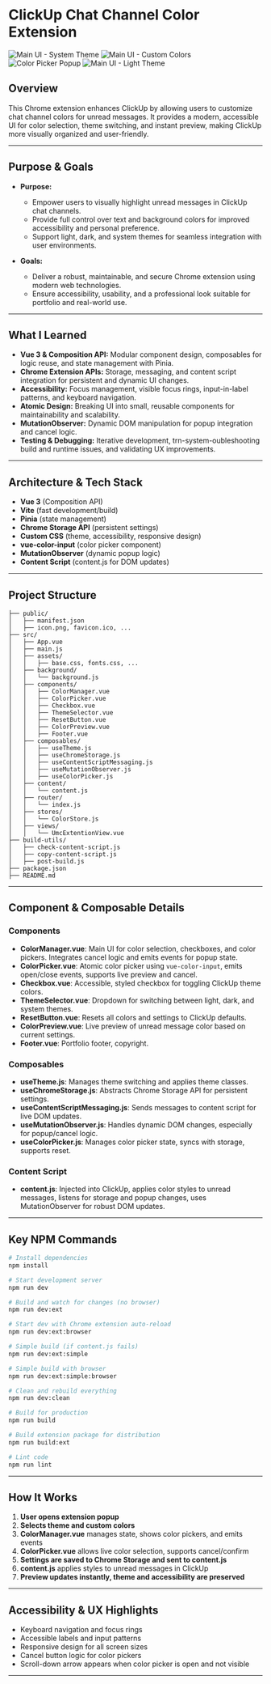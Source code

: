# ClickUp Chat Channel Color Extension

![Main UI - System Theme](./screenshots/main-system-theme.png)
![Main UI - Custom Colors](./screenshots/main-custom-colors.png)
![Color Picker Popup](./screenshots/color-picker-popup.png)
![Main UI - Light Theme](./screenshots/main-light-theme.png)

## Overview

This Chrome extension enhances ClickUp by allowing users to customize chat channel colors for unread messages. It provides a modern, accessible UI for color selection, theme switching, and instant preview, making ClickUp more visually organized and user-friendly.

---

## Purpose & Goals

- **Purpose:**

  - Empower users to visually highlight unread messages in ClickUp chat channels.
  - Provide full control over text and background colors for improved accessibility and personal preference.
  - Support light, dark, and system themes for seamless integration with user environments.

- **Goals:**
  - Deliver a robust, maintainable, and secure Chrome extension using modern web technologies.
  - Ensure accessibility, usability, and a professional look suitable for portfolio and real-world use.

---

## What I Learned

- **Vue 3 & Composition API:** Modular component design, composables for logic reuse, and state management with Pinia.
- **Chrome Extension APIs:** Storage, messaging, and content script integration for persistent and dynamic UI changes.
- **Accessibility:** Focus management, visible focus rings, input-in-label patterns, and keyboard navigation.
- **Atomic Design:** Breaking UI into small, reusable components for maintainability and scalability.
- **MutationObserver:** Dynamic DOM manipulation for popup integration and cancel logic.
- **Testing & Debugging:** Iterative development, trn-system-oubleshooting build and runtime issues, and validating UX improvements.

---

## Architecture & Tech Stack

- **Vue 3** (Composition API)
- **Vite** (fast development/build)
- **Pinia** (state management)
- **Chrome Storage API** (persistent settings)
- **Custom CSS** (theme, accessibility, responsive design)
- **vue-color-input** (color picker component)
- **MutationObserver** (dynamic popup logic)
- **Content Script** (content.js for DOM updates)

---

## Project Structure

```
├── public/
│   ├── manifest.json
│   ├── icon.png, favicon.ico, ...
├── src/
│   ├── App.vue
│   ├── main.js
│   ├── assets/
│   │   ├── base.css, fonts.css, ...
│   ├── background/
│   │   └── background.js
│   ├── components/
│   │   ├── ColorManager.vue
│   │   ├── ColorPicker.vue
│   │   ├── Checkbox.vue
│   │   ├── ThemeSelector.vue
│   │   ├── ResetButton.vue
│   │   ├── ColorPreview.vue
│   │   ├── Footer.vue
│   ├── composables/
│   │   ├── useTheme.js
│   │   ├── useChromeStorage.js
│   │   ├── useContentScriptMessaging.js
│   │   ├── useMutationObserver.js
│   │   ├── useColorPicker.js
│   ├── content/
│   │   └── content.js
│   ├── router/
│   │   └── index.js
│   ├── stores/
│   │   └── ColorStore.js
│   ├── views/
│   │   └── UmcExtentionView.vue
├── build-utils/
│   ├── check-content-script.js
│   ├── copy-content-script.js
│   ├── post-build.js
├── package.json
├── README.md
```

---

## Component & Composable Details

### Components

- **ColorManager.vue**: Main UI for color selection, checkboxes, and color pickers. Integrates cancel logic and emits events for popup state.
- **ColorPicker.vue**: Atomic color picker using `vue-color-input`, emits open/close events, supports live preview and cancel.
- **Checkbox.vue**: Accessible, styled checkbox for toggling ClickUp theme colors.
- **ThemeSelector.vue**: Dropdown for switching between light, dark, and system themes.
- **ResetButton.vue**: Resets all colors and settings to ClickUp defaults.
- **ColorPreview.vue**: Live preview of unread message color based on current settings.
- **Footer.vue**: Portfolio footer, copyright.

### Composables

- **useTheme.js**: Manages theme switching and applies theme classes.
- **useChromeStorage.js**: Abstracts Chrome Storage API for persistent settings.
- **useContentScriptMessaging.js**: Sends messages to content script for live DOM updates.
- **useMutationObserver.js**: Handles dynamic DOM changes, especially for popup/cancel logic.
- **useColorPicker.js**: Manages color picker state, syncs with storage, supports reset.

### Content Script

- **content.js**: Injected into ClickUp, applies color styles to unread messages, listens for storage and popup changes, uses MutationObserver for robust DOM updates.

---

## Key NPM Commands

```sh
# Install dependencies
npm install

# Start development server
npm run dev

# Build and watch for changes (no browser)
npm run dev:ext

# Start dev with Chrome extension auto-reload
npm run dev:ext:browser

# Simple build (if content.js fails)
npm run dev:ext:simple

# Simple build with browser
npm run dev:ext:simple:browser

# Clean and rebuild everything
npm run dev:clean

# Build for production
npm run build

# Build extension package for distribution
npm run build:ext

# Lint code
npm run lint
```

---

## How It Works

1. **User opens extension popup**
2. **Selects theme and custom colors**
3. **ColorManager.vue** manages state, shows color pickers, and emits events
4. **ColorPicker.vue** allows live color selection, supports cancel/confirm
5. **Settings are saved to Chrome Storage and sent to content.js**
6. **content.js** applies styles to unread messages in ClickUp
7. **Preview updates instantly, theme and accessibility are preserved**

---

## Accessibility & UX Highlights

- Keyboard navigation and focus rings
- Accessible labels and input patterns
- Responsive design for all screen sizes
- Cancel button logic for color pickers
- Scroll-down arrow appears when color picker is open and not visible

---

